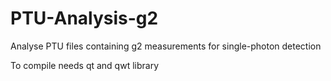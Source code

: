 # PTU-Analysis-g2

Analyse PTU files containing g2 measurements for single-photon detection

To compile needs qt and qwt library
